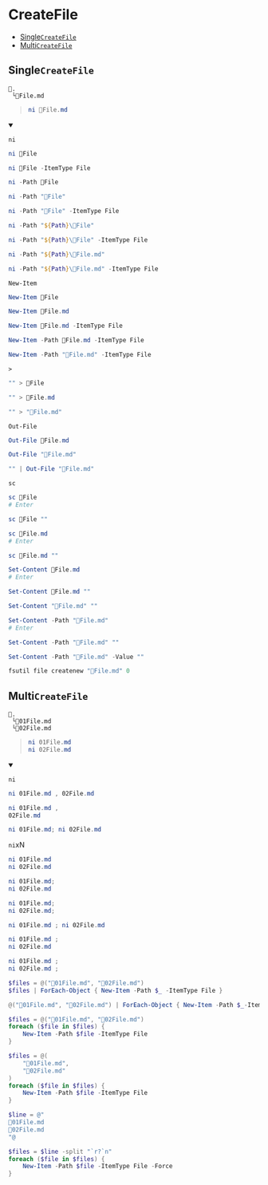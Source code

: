 # CreateFile
- [Single`CreateFile`](#singlecreatefile)
- [Multi`CreateFile`](#multicreatefile)


## Single`CreateFile`
```
📌.
 └📄File.md
```
> ```ps1
> ni 📄File.md
> ```
<details open>
    <summary></summary>

`ni`
```ps1
ni 📄File
```
```ps1
ni 📄File -ItemType File
```
```ps1
ni -Path 📄File
```
```ps1
ni -Path "📄File"
```
```ps1
ni -Path "📄File" -ItemType File
```
```ps1
ni -Path "${Path}\📄File"
```
```ps1
ni -Path "${Path}\📄File" -ItemType File
```
```ps1
ni -Path "${Path}\📄File.md"
```
```ps1
ni -Path "${Path}\📄File.md" -ItemType File
```

`New-Item`
```ps1
New-Item 📄File
```
```ps1
New-Item 📄File.md
```
```ps1
New-Item 📄File.md -ItemType File
```
```ps1
New-Item -Path 📄File.md -ItemType File
```
```ps1
New-Item -Path "📄File.md" -ItemType File
```

`>`
```ps1
"" > 📄File
```
```ps1
"" > 📄File.md
```
```ps1
"" > "📄File.md"
```

`Out-File`
```ps1
Out-File 📄File.md
```
```ps1
Out-File "📄File.md"
```
```ps1
"" | Out-File "📄File.md"
```

`sc`
```ps1
sc 📄File
# Enter
```
```ps1
sc 📄File ""
```
```ps1
sc 📄File.md
# Enter
```
```ps1
sc 📄File.md ""
```
```ps1
Set-Content 📄File.md
# Enter
```
```ps1
Set-Content 📄File.md ""
```
```ps1
Set-Content "📄File.md" ""
```
```ps1
Set-Content -Path "📄File.md" 
# Enter
```
```ps1
Set-Content -Path "📄File.md" ""
```
```ps1
Set-Content -Path "📄File.md" -Value ""
```

```ps1
fsutil file createnew "📄File.md" 0
```
</details>


## Multi`CreateFile`
```
📌.
 └📄01File.md
 └📄02File.md
```
> ```ps1
> ni 01File.md 
> ni 02File.md
> ```
<details open>
    <summary></summary>


`ni`
```ps1
ni 01File.md , 02File.md
```
```ps1
ni 01File.md , 
02File.md
```
```ps1
ni 01File.md; ni 02File.md
```

`ni`xN
```ps1
ni 01File.md
ni 02File.md
```
```ps1
ni 01File.md; 
ni 02File.md
```
```ps1
ni 01File.md; 
ni 02File.md;
```
```ps1
ni 01File.md ; ni 02File.md
```
```ps1
ni 01File.md ; 
ni 02File.md
```
```ps1
ni 01File.md ; 
ni 02File.md ;
```


```ps1
$files = @("📄01File.md", "📄02File.md")
$files | ForEach-Object { New-Item -Path $_ -ItemType File }
```
```ps1
@("📄01File.md", "📄02File.md") | ForEach-Object { New-Item -Path $_-ItemType File }
```
```ps1
$files = @("📄01File.md", "📄02File.md")
foreach ($file in $files) {
    New-Item -Path $file -ItemType File
}
```
```ps1
$files = @(
    "📄01File.md", 
    "📄02File.md" 
)
foreach ($file in $files) {
    New-Item -Path $file -ItemType File
}
```
```ps1
$line = @"
📄01File.md
📄02File.md
"@

$files = $line -split "`r?`n"
foreach ($file in $files) {
    New-Item -Path $file -ItemType File -Force
}
```
</details>



